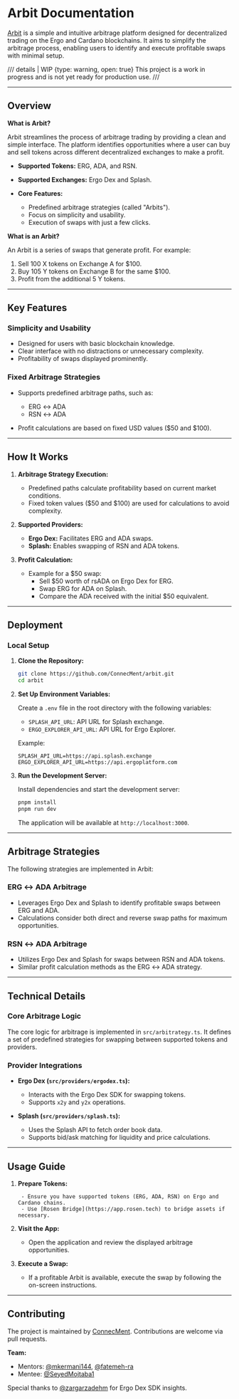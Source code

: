 # Arbit Documentation

[Arbit](https://github.com/ConnecMent/arbit) is a simple and intuitive arbitrage platform designed for decentralized trading on the Ergo and Cardano blockchains. It aims to simplify the arbitrage process, enabling users to identify and execute profitable swaps with minimal setup.

/// details | WIP
    {type: warning, open: true}
This project is a work in progress and is not yet ready for production use.
///


---

## Overview

**What is Arbit?**

Arbit streamlines the process of arbitrage trading by providing a clean and simple interface. The platform identifies opportunities where a user can buy and sell tokens across different decentralized exchanges to make a profit.

- **Supported Tokens:** ERG, ADA, and RSN.
- **Supported Exchanges:** Ergo Dex and Splash.
- **Core Features:**

    - Predefined arbitrage strategies (called "Arbits").
    - Focus on simplicity and usability.
    - Execution of swaps with just a few clicks.

**What is an Arbit?**

An Arbit is a series of swaps that generate profit. For example:

1. Sell 100 X tokens on Exchange A for $100.
2. Buy 105 Y tokens on Exchange B for the same $100.
3. Profit from the additional 5 Y tokens.

---

## Key Features

### Simplicity and Usability

- Designed for users with basic blockchain knowledge.
- Clear interface with no distractions or unnecessary complexity.
- Profitability of swaps displayed prominently.

### Fixed Arbitrage Strategies

- Supports predefined arbitrage paths, such as:

    - ERG ↔ ADA
    - RSN ↔ ADA

- Profit calculations are based on fixed USD values ($50 and $100).

---

## How It Works

1. **Arbitrage Strategy Execution:**

    - Predefined paths calculate profitability based on current market conditions.
    - Fixed token values ($50 and $100) are used for calculations to avoid complexity.

2. **Supported Providers:**

    - **Ergo Dex:** Facilitates ERG and ADA swaps.
    - **Splash:** Enables swapping of RSN and ADA tokens.

3. **Profit Calculation:**

    - Example for a $50 swap:
        - Sell $50 worth of rsADA on Ergo Dex for ERG.
        - Swap ERG for ADA on Splash.
        - Compare the ADA received with the initial $50 equivalent.

---

## Deployment

### Local Setup

1. **Clone the Repository:**

    ```bash
    git clone https://github.com/ConnecMent/arbit.git
    cd arbit
    ```

2. **Set Up Environment Variables:**

    Create a `.env` file in the root directory with the following variables:

    - `SPLASH_API_URL`: API URL for Splash exchange.
    - `ERGO_EXPLORER_API_URL`: API URL for Ergo Explorer.

    Example:

    ```env
    SPLASH_API_URL=https://api.splash.exchange
    ERGO_EXPLORER_API_URL=https://api.ergoplatform.com
    ```

3. **Run the Development Server:**

    Install dependencies and start the development server:

    ```bash
    pnpm install
    pnpm run dev
    ```

    The application will be available at `http://localhost:3000`.

---

## Arbitrage Strategies

The following strategies are implemented in Arbit:

### ERG ↔ ADA Arbitrage

- Leverages Ergo Dex and Splash to identify profitable swaps between ERG and ADA.
- Calculations consider both direct and reverse swap paths for maximum opportunities.

### RSN ↔ ADA Arbitrage

- Utilizes Ergo Dex and Splash for swaps between RSN and ADA tokens.
- Similar profit calculation methods as the ERG ↔ ADA strategy.

---

## Technical Details

### Core Arbitrage Logic

The core logic for arbitrage is implemented in `src/arbitrategy.ts`. It defines a set of predefined strategies for swapping between supported tokens and providers.

### Provider Integrations

- **Ergo Dex (`src/providers/ergodex.ts`):**

    - Interacts with the Ergo Dex SDK for swapping tokens.
    - Supports `x2y` and `y2x` operations.

- **Splash (`src/providers/splash.ts`):**

  - Uses the Splash API to fetch order book data.
  - Supports bid/ask matching for liquidity and price calculations.

---

## Usage Guide

1. **Prepare Tokens:**

        - Ensure you have supported tokens (ERG, ADA, RSN) on Ergo and Cardano chains.
        - Use [Rosen Bridge](https://app.rosen.tech) to bridge assets if necessary.

2. **Visit the App:**

    - Open the application and review the displayed arbitrage opportunities.

3. **Execute a Swap:**

    - If a profitable Arbit is available, execute the swap by following the on-screen instructions.

---

## Contributing

The project is maintained by [ConnecMent](https://github.com/ConnecMent). Contributions are welcome via pull requests.

**Team:**

- Mentors: [@mkermani144](https://github.com/mkermani144), [@fatemeh-ra](https://github.com/fatemeh-ra)
- Mentee: [@SeyedMojtaba1](https://github.com/SeyedMojtaba1)

Special thanks to [@zargarzadehm](https://github.com/zargarzadehm) for Ergo Dex SDK insights.

